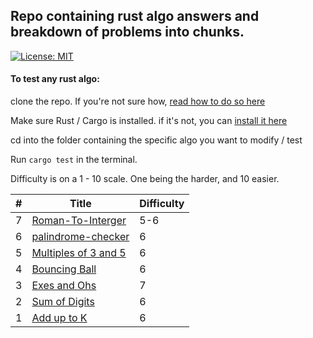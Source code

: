 ## Repo containing rust algo answers and breakdown of problems into chunks.

[![License: MIT](https://img.shields.io/badge/License-MIT-yellow.svg)](https://opensource.org/licenses/MIT)

#### To test any rust algo:

clone the repo. If you're not sure how, [read how to do so here](https://docs.github.com/en/free-pro-team@latest/github/creating-cloning-and-archiving-repositories/cloning-a-repository)

Make sure Rust / Cargo is installed. if it's not, you can [install it here](https://www.rust-lang.org/tools/install)

cd into the folder containing the specific algo you want to modify / test

Run <code>cargo test</code> in the terminal.

Difficulty is on a 1 - 10 scale. One being the harder, and 10 easier.

| #   | Title                                                                                         | Difficulty |
| --- | --------------------------------------------------------------------------------------------- | ---------- |
| 7   | [Roman-To-Interger](https://github.com/eathren/rust-algos/tree/master/roman-to-interger/src)                       | 5-6        |
| 6   | [palindrome-checker](https://github.com/eathren/rust-algos/tree/master/palindrome-checker)    | 6          |
| 5   | [Multiples of 3 and 5](https://github.com/eathren/rust-algos/tree/master/multiples-of-3-or-5) | 6          |
| 4   | [Bouncing Ball](https://github.com/eathren/rust-algos/tree/master/bouncing-balls)             | 6          |
| 3   | [Exes and Ohs](https://github.com/eathren/rust-algos/tree/master/exes-and-ohs)                | 7          |
| 2   | [Sum of Digits](https://github.com/eathren/rust-algos/tree/master/sum-of-digits)              | 6          |
| 1   | [Add up to K](https://github.com/eathren/rust-algos/tree/master/add-up-to-k)                  | 6          |
